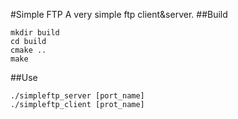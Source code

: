 #Simple FTP
A very simple ftp client&server.
##Build
```
mkdir build
cd build
cmake ..
make
```
##Use
```
./simpleftp_server [port_name]
./simpleftp_client [prot_name]
```
